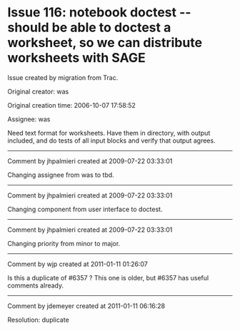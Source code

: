 # Issue 116: notebook doctest -- should be able to doctest a worksheet, so we can distribute worksheets with SAGE

Issue created by migration from Trac.

Original creator: was

Original creation time: 2006-10-07 17:58:52

Assignee: was

Need text format for worksheets.  Have them in directory, with output included, and
do tests of all input blocks and verify that output agrees.


---

Comment by jhpalmieri created at 2009-07-22 03:33:01

Changing assignee from was to tbd.


---

Comment by jhpalmieri created at 2009-07-22 03:33:01

Changing component from user interface to doctest.


---

Comment by jhpalmieri created at 2009-07-22 03:33:01

Changing priority from minor to major.


---

Comment by wjp created at 2011-01-11 01:26:07

Is this a duplicate of #6357 ? This one is older, but #6357 has useful comments already.


---

Comment by jdemeyer created at 2011-01-11 06:16:28

Resolution: duplicate
